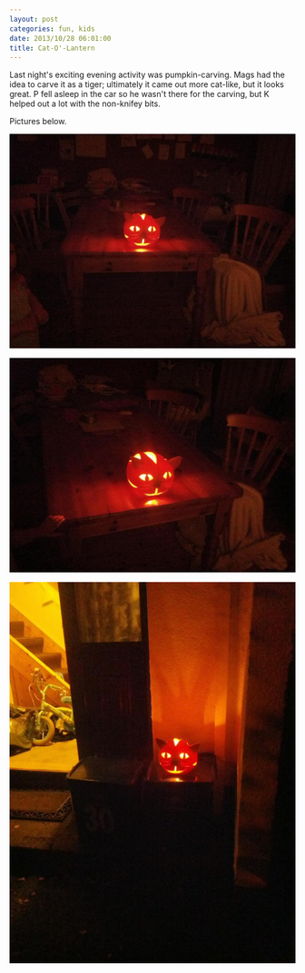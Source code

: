 ```yaml
---
layout: post
categories: fun, kids
date: 2013/10/28 06:01:00
title: Cat-O'-Lantern
---
```

Last night's exciting evening activity was pumpkin-carving. Mags had the idea to carve it as a tiger; ultimately it came out more cat-like, but it looks great. P fell asleep in the car so he wasn't there for the carving, but K helped out a lot with the non-knifey bits.

Pictures below.

![A pumpkin carved as a cat's face, sitting lit from within on our table.](/img/cat-o-lantern-1.jpg)

![A pumpkin carved as a cat's face, sitting lit from within on our table.](/img/cat-o-lantern-2.jpg)

![A pumpkin carved as a cat's face, sitting lit from within outside the front door of our house.](/img/cat-o-lantern-3.jpg)
